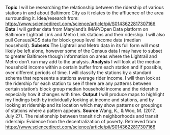 **Topic**
I will be researching the relationship between the ridership of various stations in and about Baltimore City as it relates to the affluence of the area surrounding it. Idea/research from: https://www.sciencedirect.com/science/article/pii/S0143622817307166
**Data**
I will gather data from Maryland’s IMAP/Open Data platform on Baltimore Lightrail Link and Metro Link stations and their ridership. I will also pull Census/ACS data for block group level income data (median household).
**Subsets**
The Lightrail and Metro data in its full form will most likely be left alone, however some of the Census data I may have to subset to greater Baltimore though information on areas where the Lightrail and Metro don’t run may add to the analysis.
**Analysis**
I will look at the median household income within a certain buffer from each station and if possible, over different periods of time. I will classify the stations by a standard schema that represents a stations average rider income. I will then look at the ridership for each station to see if there are any patterns between certain station’s block group median household income and the ridership especially how it changes with time.
**Output**
I will produce maps to highlight my findings both by individually looking at income and stations, and by looking at ridership and its location which may show patterns or groupings of stations where a pattern appears.
**Source**
Wang, K., & Woo, M. (2017, July 27). The relationship between transit rich neighborhoods and transit ridership: Evidence from the decentralization of poverty. Retrieved from https://www.sciencedirect.com/science/article/pii/S0143622817307166
